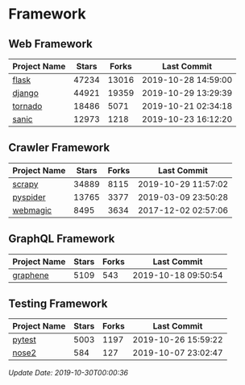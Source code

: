 # Framework

## Web Framework

| Project Name | Stars | Forks | Last Commit |
| ------------ | ----- | ----- | ----------- |
| [flask](https://github.com/pallets/flask) | 47234 | 13016 | 2019-10-28 14:59:00 |
| [django](https://github.com/django/django) | 44921 | 19359 | 2019-10-29 13:29:39 |
| [tornado](https://github.com/tornadoweb/tornado) | 18486 | 5071 | 2019-10-21 02:34:18 |
| [sanic](https://github.com/huge-success/sanic) | 12973 | 1218 | 2019-10-23 16:12:20 |

## Crawler Framework

| Project Name | Stars | Forks | Last Commit |
| ------------ | ----- | ----- | ----------- |
| [scrapy](https://github.com/scrapy/scrapy) | 34889 | 8115 | 2019-10-29 11:57:02 |
| [pyspider](https://github.com/binux/pyspider) | 13765 | 3377 | 2019-03-09 23:50:28 |
| [webmagic](https://github.com/code4craft/webmagic) | 8495 | 3634 | 2017-12-02 02:57:06 |

## GraphQL Framework

| Project Name | Stars | Forks | Last Commit |
| ------------ | ----- | ----- | ----------- |
| [graphene](https://github.com/graphql-python/graphene) | 5109 | 543 | 2019-10-18 09:50:54 |

## Testing Framework

| Project Name | Stars | Forks | Last Commit |
| ------------ | ----- | ----- | ----------- |
| [pytest](https://github.com/pytest-dev/pytest) | 5003 | 1197 | 2019-10-26 15:59:22 |
| [nose2](https://github.com/nose-devs/nose2) | 584 | 127 | 2019-10-07 23:02:47 |

*Update Date: 2019-10-30T00:00:36*